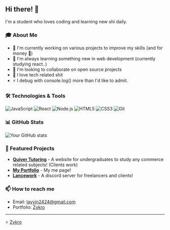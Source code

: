 ## Hi there! 👋

I'm a student who loves coding and learning new shi daily.

### 🎓 About Me
- 🔭 I'm currently working on various projects to improve my skills (and for money 🤑)
- 🌱 I'm always learning something new in web development (currently studying react..)
- 👯 I'm looking to collaborate on open source projects
- 💬 I love tech related shit
- ⚡ I debug with console.log() more than I'd like to admit.

### 🛠️ Technologies & Tools
![JavaScript](https://img.shields.io/badge/-JavaScript-F7DF1E?style=flat-square&logo=javascript&logoColor=black)
![React](https://img.shields.io/badge/-React-61DAFB?style=flat-square&logo=react&logoColor=black)
![Node.js](https://img.shields.io/badge/-Node.js-339933?style=flat-square&logo=node.js&logoColor=white)
![HTML5](https://img.shields.io/badge/-HTML5-E34F26?style=flat-square&logo=html5&logoColor=white)
![CSS3](https://img.shields.io/badge/-CSS3-1572B6?style=flat-square&logo=css3&logoColor=white)
![Git](https://img.shields.io/badge/-Git-F05032?style=flat-square&logo=git&logoColor=white)

### 📊 GitHub Stats
![Your GitHub stats](https://github-readme-stats.vercel.app/api?username=Inv-Wolve&show_icons=true&theme=default)

### 🚀 Featured Projects
- **[Quiver Tutoring](https://quivertutoring.com)** - A website for undergraduates to study any commerce related subjects! (Clients work)
- **[My Portfolio](inv-wolve.github.io/me)** - My me page!
- **[Lancework](https://discord.gg/RjafZjTZfs)** - A discord server for freelancers and clients!

### 📫 How to reach me
- Email: layyin2424@gmail.com
- Portfolio: [Zykro](https://zykro.devcreates.lol)

<!-- ### ☕ Support My Work
If you like what I do and want to support my learning journey, consider buying me a coffee!

[![Buy Me A Coffee](https://img.shields.io/badge/-Buy%20Me%20A%20Coffee-FFDD00?style=for-the-badge&logo=buy-me-a-coffee&logoColor=black)](https://www.buymeacoffee.com/) -->

---
⭐️ [Zykro](https://github.com/Inv-Wolve)